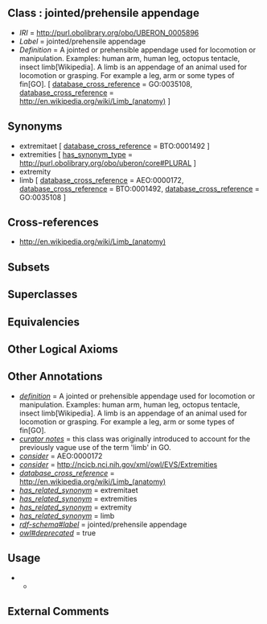
## Class : jointed/prehensile appendage

 * *IRI* = http://purl.obolibrary.org/obo/UBERON_0005896
 * *Label* = jointed/prehensile appendage
 * *Definition* = A jointed or prehensible appendage used for locomotion or manipulation. Examples: human arm, human leg, octopus tentacle, insect limb[Wikipedia]. A limb is an appendage of an animal used for locomotion or grasping. For example a leg, arm or some types of fin[GO]. [ [database_cross_reference](../../ef/oboInOwl#hasDbXref.md) = GO:0035108, [database_cross_reference](../../ef/oboInOwl#hasDbXref.md) = http://en.wikipedia.org/wiki/Limb_(anatomy) ]

## Synonyms

 * extremitaet [ [database_cross_reference](../../ef/oboInOwl#hasDbXref.md) = BTO:0001492 ]
 * extremities [ [has_synonym_type](../../pe/oboInOwl#hasSynonymType.md) = http://purl.obolibrary.org/obo/uberon/core#PLURAL ]
 * extremity
 * limb [ [database_cross_reference](../../ef/oboInOwl#hasDbXref.md) = AEO:0000172, [database_cross_reference](../../ef/oboInOwl#hasDbXref.md) = BTO:0001492, [database_cross_reference](../../ef/oboInOwl#hasDbXref.md) = GO:0035108 ]

## Cross-references

 * http://en.wikipedia.org/wiki/Limb_(anatomy)

## Subsets


## Superclasses


## Equivalencies


## Other Logical Axioms


## Other Annotations

 * *[definition](../../IAO/15/IAO_0000115.md)* = A jointed or prehensible appendage used for locomotion or manipulation. Examples: human arm, human leg, octopus tentacle, insect limb[Wikipedia]. A limb is an appendage of an animal used for locomotion or grasping. For example a leg, arm or some types of fin[GO].
 * *[curator notes](../../IAO/32/IAO_0000232.md)* = this class was originally introduced to account for the previously vague use of the term 'limb' in GO.
 * *[consider](../../er/oboInOwl#consider.md)* = AEO:0000172
 * *[consider](../../er/oboInOwl#consider.md)* = http://ncicb.nci.nih.gov/xml/owl/EVS/Extremities
 * *[database_cross_reference](../../ef/oboInOwl#hasDbXref.md)* = http://en.wikipedia.org/wiki/Limb_(anatomy)
 * *[has_related_synonym](../../ym/oboInOwl#hasRelatedSynonym.md)* = extremitaet
 * *[has_related_synonym](../../ym/oboInOwl#hasRelatedSynonym.md)* = extremities
 * *[has_related_synonym](../../ym/oboInOwl#hasRelatedSynonym.md)* = extremity
 * *[has_related_synonym](../../ym/oboInOwl#hasRelatedSynonym.md)* = limb
 * *[rdf-schema#label](../../el/rdf-schema#label.md)* = jointed/prehensile appendage
 * *[owl#deprecated](../../ed/owl#deprecated.md)* = true

## Usage

 * -

## External Comments

